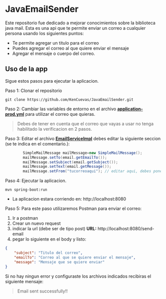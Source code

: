 # JavaEmailSender

Este repositorio fue dedicado a mejorar conocimientos sobre la biblioteca java mail. Esta es una api que te permite enviar un correo a cualquier persona usando los siguientes puntos:
- Te permite agregar un titulo para el correo
- Puedes agregar el correo al que quiere enviar el mensaje
- Agregar el mensaje o cuerpo del correo.

## Uso de la app
Sigue estos pasos para ejecutar la aplicacion.

Paso 1: Clonar el repositorio
```git
git clone https://github.com/KenCuevas/JavaEmailSender.git
```
Paso 2: Cambiar las variables de entorno en el archivo [**application-prod.yml**](https://github.com/KenCuevas/JavaEmailSender/blob/master/src/main/resources/application-prod.yml "Enlace al archivo") para utilizar el correo que quieras.
> Debes de tener en cuenta que el correo que vayas a usar no tenga habilitado la verificacion en 2 pasos.

Paso 3: Editar el archivo [**EmailServiceImpl**](https://github.com/KenCuevas/JavaEmailSender/blob/master/src/main/java/com/mailsender/emailsend/Services/EmailServiceImpl.java "Enlace al archivo") debes editar la siguiente seccion (se te indica en el comentario.):
```java
        SimpleMailMessage mailMessage=new SimpleMailMessage();
        mailMessage.setTo(email.getEmailTo());
        mailMessage.setSubject(email.getSubject());
        mailMessage.setText(email.getMessage());
        mailMessage.setFrom("tucorreoaqui"); // editar aqui, debes poner tu correo.
```
Paso 4: Ejecutar la aplicacion.
```maven
mvn spring-boot:run
```
- La aplicacion estara corriendo en: http://localhost:8080

Paso 5: Para este paso utilizaremos Postman para enviar el correo:
1. Ir a postman
2. Crear un nuevo request
3. indicar la url (debe ser de tipo post) **URL:** http://localhost:8080/send-email
4. pegar lo siguiente en el body y listo: 
```json
{
    "subject": "Titulo del correo",
    "emailTo": "Correo al que se quiere enviar el mensaje",
    "message": "Mensaje que se quiere enviar"
}
```
Si no hay ningun error y configuraste los archivos indicados recibiras el siguiente mensaje:
> Email sent successfully!!

